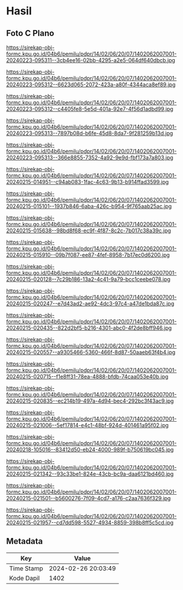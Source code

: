# Hasil

## Foto C Plano

https://sirekap-obj-formc.kpu.go.id/04b6/pemilu/pdpr/14/02/06/20/07/1402062007001-20240223-095311--3cb4ee16-02bb-4295-a2e5-064df640dbcb.jpg

https://sirekap-obj-formc.kpu.go.id/04b6/pemilu/pdpr/14/02/06/20/07/1402062007001-20240223-095312--6623d065-2072-423a-a80f-4344aca8ef89.jpg

https://sirekap-obj-formc.kpu.go.id/04b6/pemilu/pdpr/14/02/06/20/07/1402062007001-20240223-095312--c4405fe8-5e5d-401a-92e7-4f56d1adbd99.jpg

https://sirekap-obj-formc.kpu.go.id/04b6/pemilu/pdpr/14/02/06/20/07/1402062007001-20240223-095313--7897b08d-b6fe-45d8-8da7-9f281259b13d.jpg

https://sirekap-obj-formc.kpu.go.id/04b6/pemilu/pdpr/14/02/06/20/07/1402062007001-20240223-095313--366e8855-7352-4a92-9e9d-fbf173a7a803.jpg

https://sirekap-obj-formc.kpu.go.id/04b6/pemilu/pdpr/14/02/06/20/07/1402062007001-20240215-014951--c94ab083-1fac-4c63-9b13-b914ffad3599.jpg

https://sirekap-obj-formc.kpu.go.id/04b6/pemilu/pdpr/14/02/06/20/07/1402062007001-20240215-015101--1937b846-6aba-426c-b954-9f765aab25ac.jpg

https://sirekap-obj-formc.kpu.go.id/04b6/pemilu/pdpr/14/02/06/20/07/1402062007001-20240215-015638--98bd8f68-ec9f-4f87-8c2c-7b017c38a39c.jpg

https://sirekap-obj-formc.kpu.go.id/04b6/pemilu/pdpr/14/02/06/20/07/1402062007001-20240215-015910--09b7f087-ee87-4fef-8958-7b17ec0d6200.jpg

https://sirekap-obj-formc.kpu.go.id/04b6/pemilu/pdpr/14/02/06/20/07/1402062007001-20240215-020128--7c29b186-13a2-4c41-9a79-bcc1ceebe078.jpg

https://sirekap-obj-formc.kpu.go.id/04b6/pemilu/pdpr/14/02/06/20/07/1402062007001-20240215-020247--e7d43ad2-ae92-4dc3-97c4-a47de1bda87c.jpg

https://sirekap-obj-formc.kpu.go.id/04b6/pemilu/pdpr/14/02/06/20/07/1402062007001-20240215-020435--822d2bf5-b216-4301-abc0-4f2de8bff946.jpg

https://sirekap-obj-formc.kpu.go.id/04b6/pemilu/pdpr/14/02/06/20/07/1402062007001-20240215-020557--a9305466-5360-466f-8d87-50aaeb63f4b4.jpg

https://sirekap-obj-formc.kpu.go.id/04b6/pemilu/pdpr/14/02/06/20/07/1402062007001-20240215-020715--f1e8ff31-78ea-4888-bfdb-74caa053e40b.jpg

https://sirekap-obj-formc.kpu.go.id/04b6/pemilu/pdpr/14/02/06/20/07/1402062007001-20240215-020835--ec214b19-497a-4d94-bec4-292bc3f43ac9.jpg

https://sirekap-obj-formc.kpu.go.id/04b6/pemilu/pdpr/14/02/06/20/07/1402062007001-20240215-021006--5ef17814-e4c1-48bf-924d-401461a95f02.jpg

https://sirekap-obj-formc.kpu.go.id/04b6/pemilu/pdpr/14/02/06/20/07/1402062007001-20240218-105016--83412d50-eb24-4000-989f-b750619bc045.jpg

https://sirekap-obj-formc.kpu.go.id/04b6/pemilu/pdpr/14/02/06/20/07/1402062007001-20240215-021342--93c33be1-824e-43cb-bc9a-daa6121bd460.jpg

https://sirekap-obj-formc.kpu.go.id/04b6/pemilu/pdpr/14/02/06/20/07/1402062007001-20240215-021501--b5600276-7f09-4cd7-a176-c2aa7636f329.jpg

https://sirekap-obj-formc.kpu.go.id/04b6/pemilu/pdpr/14/02/06/20/07/1402062007001-20240215-021957--cd7dd598-5527-4934-8859-398b8ff5c5cd.jpg


## Metadata

| Key        | Value               |
| ---------- | ------------------- |
| Time Stamp | 2024-02-26 20:03:49 |
| Kode Dapil | 1402                |



